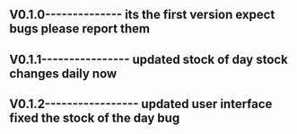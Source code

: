 V0.1.0--------------
its the first version
expect bugs
please report them
---------------------
V0.1.1----------------
updated stock of day
stock changes daily 
now
-----------------------
V0.1.2-----------------
updated user interface
fixed the stock of the 
day bug
----------------------
